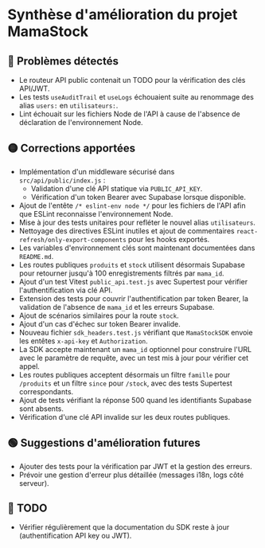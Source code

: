 # Synthèse d'amélioration du projet MamaStock

## 🔴 Problèmes détectés
- Le routeur API public contenait un TODO pour la vérification des clés API/JWT.
- Les tests `useAuditTrail` et `useLogs` échouaient suite au renommage des alias `users:` en `utilisateurs:`.
- Lint échouait sur les fichiers Node de l'API à cause de l'absence de déclaration de l'environnement Node.

## 🟡 Corrections apportées
- Implémentation d'un middleware sécurisé dans `src/api/public/index.js` :
  - Validation d'une clé API statique via `PUBLIC_API_KEY`.
  - Vérification d'un token Bearer avec Supabase lorsque disponible.
- Ajout de l'entête `/* eslint-env node */` pour les fichiers de l'API afin que ESLint reconnaisse l'environnement Node.
- Mise à jour des tests unitaires pour refléter le nouvel alias `utilisateurs`.
- Nettoyage des directives ESLint inutiles et ajout de commentaires
  `react-refresh/only-export-components` pour les hooks exportés.
- Les variables d'environnement clés sont maintenant documentées dans `README.md`.
- Les routes publiques `produits` et `stock` utilisent désormais Supabase pour
  retourner jusqu'à 100 enregistrements filtrés par `mama_id`.
- Ajout d'un test Vitest `public_api.test.js` avec Supertest pour vérifier
  l'authentification via clé API.
- Extension des tests pour couvrir l'authentification par token Bearer,
  la validation de l'absence de `mama_id` et les erreurs Supabase.
- Ajout de scénarios similaires pour la route `stock`.
- Ajout d'un cas d'échec sur token Bearer invalide.
- Nouveau fichier `sdk_headers.test.js` vérifiant que `MamaStockSDK` envoie les
  entêtes `x-api-key` et `Authorization`.
- La SDK accepte maintenant un `mama_id` optionnel pour construire l'URL avec
  le paramètre de requête, avec un test mis à jour pour vérifier cet appel.
- Les routes publiques acceptent désormais un filtre `famille` pour `/produits`
  et un filtre `since` pour `/stock`, avec des tests Supertest correspondants.
- Ajout de tests vérifiant la réponse 500 quand les identifiants Supabase
  sont absents.
- Vérification d'une clé API invalide sur les deux routes publiques.

## 🟢 Suggestions d'amélioration futures
- Ajouter des tests pour la vérification par JWT et la gestion des erreurs.
- Prévoir une gestion d'erreur plus détaillée (messages i18n, logs côté serveur).

## 🔖 TODO
- Vérifier régulièrement que la documentation du SDK reste à jour
  (authentification API key ou JWT).
